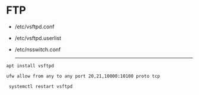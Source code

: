 # FTP

* /etc/vsftpd.conf
* /etc/vsftpd.userlist
* /etc/nsswitch.conf


  -----------------------------------------------------------------
```
apt install vsftpd
```
```
ufw allow from any to any port 20,21,10000:10100 proto tcp
```

```
 systemctl restart vsftpd
```
